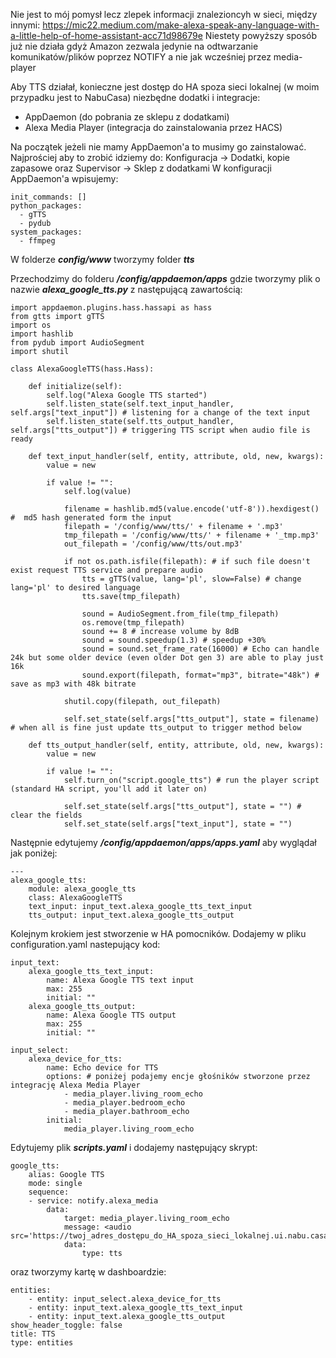 Nie jest to mój pomysł lecz zlepek informacji znalezioncyh w sieci, między innymi:
https://mic22.medium.com/make-alexa-speak-any-language-with-a-little-help-of-home-assistant-acc71d98679e
Niestety powyższy sposób już nie działa gdyż Amazon zezwala jedynie na odtwarzanie komunikatów/plików poprzez NOTIFY a nie jak wcześniej przez media-player

Aby TTS działał, konieczne jest dostęp do HA spoza sieci lokalnej (w moim przypadku jest to NabuCasa)
niezbędne dodatki i integracje:
- AppDaemon (do pobrania ze sklepu z dodatkami)
- Alexa Media Player (integracja do zainstalowania przez HACS)

Na początek jeżeli nie mamy AppDaemon'a to musimy go zainstalować.
Najprościej aby to zrobić idziemy do:
Konfiguracja -> Dodatki, kopie zapasowe oraz Supervisor -> Sklep z dodatkami
W konfiguracji AppDaemon'a wpisujemy:

    
    init_commands: []
    python_packages:
      - gTTS
      - pydub
    system_packages:
      - ffmpeg

W folderze <i><b>config/www</b></i> tworzymy folder <i><b>tts</b></i>

Przechodzimy do folderu <b><i>/config/appdaemon/apps</b></i> gdzie tworzymy plik o nazwie  <b><i>alexa_google_tts.py</b></i> z następującą zawartością:

	import appdaemon.plugins.hass.hassapi as hass
	from gtts import gTTS
	import os
	import hashlib
	from pydub import AudioSegment
	import shutil

	class AlexaGoogleTTS(hass.Hass):

		def initialize(self):
			self.log("Alexa Google TTS started")
			self.listen_state(self.text_input_handler, self.args["text_input"]) # listening for a change of the text input
			self.listen_state(self.tts_output_handler, self.args["tts_output"]) # triggering TTS script when audio file is ready

		def text_input_handler(self, entity, attribute, old, new, kwargs):
			value = new

			if value != "":
				self.log(value)

				filename = hashlib.md5(value.encode('utf-8')).hexdigest() #  md5 hash generated form the input
				filepath = '/config/www/tts/' + filename + '.mp3'
				tmp_filepath = '/config/www/tts/' + filename + '_tmp.mp3'
				out_filepath = '/config/www/tts/out.mp3'

				if not os.path.isfile(filepath): # if such file doesn't exist request TTS service and prepare audio
					tts = gTTS(value, lang='pl', slow=False) # change lang='pl' to desired language
					tts.save(tmp_filepath)

					sound = AudioSegment.from_file(tmp_filepath)
					os.remove(tmp_filepath)
					sound += 8 # increase volume by 8dB
					sound = sound.speedup(1.3) # speedup +30%
					sound = sound.set_frame_rate(16000) # Echo can handle 24k but some older device (even older Dot gen 3) are able to play just 16k
					sound.export(filepath, format="mp3", bitrate="48k") # save as mp3 with 48k bitrate

				shutil.copy(filepath, out_filepath)

				self.set_state(self.args["tts_output"], state = filename) # when all is fine just update tts_output to trigger method below

		def tts_output_handler(self, entity, attribute, old, new, kwargs):
			value = new

			if value != "":
				self.turn_on("script.google_tts") # run the player script (standard HA script, you'll add it later on)

				self.set_state(self.args["tts_output"], state = "") # clear the fields
				self.set_state(self.args["text_input"], state = "")

Następnie edytujemy <b><i>/config/appdaemon/apps/apps.yaml</b></i> aby wyglądał jak poniżej:

	---
	alexa_google_tts:
		module: alexa_google_tts
		class: AlexaGoogleTTS
		text_input: input_text.alexa_google_tts_text_input
		tts_output: input_text.alexa_google_tts_output

Kolejnym krokiem jest stworzenie w HA pomocników. Dodajemy w pliku configuration.yaml nastepujący kod:

	input_text:
		alexa_google_tts_text_input:
			name: Alexa Google TTS text input
			max: 255
			initial: ""
		alexa_google_tts_output:
			name: Alexa Google TTS output
			max: 255
			initial: ""

	input_select:
		alexa_device_for_tts:
			name: Echo device for TTS
			options: # poniżej podajemy encje głośników stworzone przez integrację Alexa Media Player
				- media_player.living_room_echo
				- media_player.bedroom_echo
				- media_player.bathroom_echo
			initial:
				media_player.living_room_echo
				
Edytujemy plik <b><i>scripts.yaml</b></i>
i dodajemy następujący skrypt:

	google_tts:
		alias: Google TTS
		mode: single
		sequence:
		- service: notify.alexa_media
			data:
				target: media_player.living_room_echo
				message: <audio src='https://twoj_adres_dostępu_do_HA_spoza_sieci_lokalnej.ui.nabu.casa/local/tts/out.mp3'/>
				data:
					type: tts

oraz tworzymy kartę w dashboardzie:

	entities:
		- entity: input_select.alexa_device_for_tts
		- entity: input_text.alexa_google_tts_text_input
		- entity: input_text.alexa_google_tts_output
	show_header_toggle: false
	title: TTS
	type: entities

